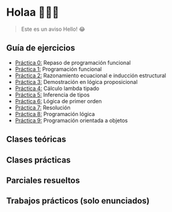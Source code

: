 # Holaa 👩🏻‍💻

> Este es un aviso Hello! :joy: 

## Guía de ejercicios
  - [Práctica 0:](https://github.com/Flor0602/Paradigmas-de-programaci-n-/blob/main/Gu%C3%ADas%20resueltas/Guia0.hs)  Repaso de programación funcional
  - [Práctica 1:](https://github.com/Flor0602/Paradigmas-de-programaci-n-/blob/main/Gu%C3%ADas%20resueltas/Guia1.hs)  Programación funcional
  - [Práctica 2:](https://github.com/Flor0602/Paradigmas-de-programaci-n-/blob/main/Gu%C3%ADas%20resueltas/Guia2.md)  Razonamiento ecuacional e inducción estructural
  - [Práctica 3:]() Demostración en lógica proposicional
  - [Práctica 4:]() Cálculo lambda tipado
  - [Práctica 5:]() Inferencia de tipos 
  - [Práctica 6:]() Lógica de primer orden
  - [Práctica 7:]() Resolución
  - [Práctica 8:](https://github.com/Flor0602/plp/blob/main/Gu%C3%ADas%20resueltas/Guia8.pl) Programación lógica
  - [Práctica 9:]() Programación orientada a objetos
    
## Clases teóricas

## Clases prácticas

## Parciales resueltos

## Trabajos prácticos (solo enunciados)

